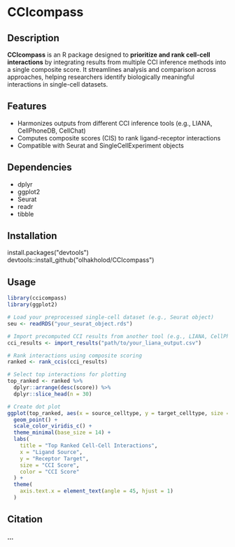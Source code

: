 # CCIcompass

## Description
**CCIcompass** is an R package designed to **prioritize and rank cell-cell interactions** by integrating results from multiple CCI inference methods into a single composite score. It streamlines analysis and comparison across approaches, helping researchers identify biologically meaningful interactions in single-cell datasets.

## Features
- Harmonizes outputs from different CCI inference tools (e.g., LIANA, CellPhoneDB, CellChat)
- Computes composite scores (CIS) to rank ligand-receptor interactions
- Compatible with Seurat and SingleCellExperiment objects

## Dependencies
- dplyr
- ggplot2
- Seurat
- readr
- tibble

## Installation
install.packages("devtools")
devtools::install_github("olhakholod/CCIcompass")

## Usage
```r
library(ccicompass)
library(ggplot2)

# Load your preprocessed single-cell dataset (e.g., Seurat object)
seu <- readRDS("your_seurat_object.rds")

# Import precomputed CCI results from another tool (e.g., LIANA, CellPhoneDB)
cci_results <- import_results("path/to/your_liana_output.csv")

# Rank interactions using composite scoring
ranked <- rank_ccis(cci_results)

# Select top interactions for plotting
top_ranked <- ranked %>%
  dplyr::arrange(desc(score)) %>%
  dplyr::slice_head(n = 30)

# Create dot plot
ggplot(top_ranked, aes(x = source_celltype, y = target_celltype, size = score, color = score)) +
  geom_point() +
  scale_color_viridis_c() +
  theme_minimal(base_size = 14) +
  labs(
    title = "Top Ranked Cell-Cell Interactions",
    x = "Ligand Source",
    y = "Receptor Target",
    size = "CCI Score",
    color = "CCI Score"
  ) +
  theme(
    axis.text.x = element_text(angle = 45, hjust = 1)
  )
```

## Citation
#### ...
